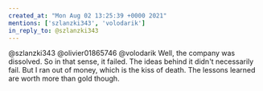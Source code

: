 ```yaml
---
created_at: "Mon Aug 02 13:25:39 +0000 2021"
mentions: ['szlanzki343', 'volodarik']
in_reply_to: @szlanzki343
---
```


@szlanzki343 @olivier01865746 @volodarik Well, the company was dissolved. So in that sense, it failed. The ideas behind it didn't necessarily fail. But I ran out of money, which is the kiss of death. The lessons learned are worth more than gold though.
